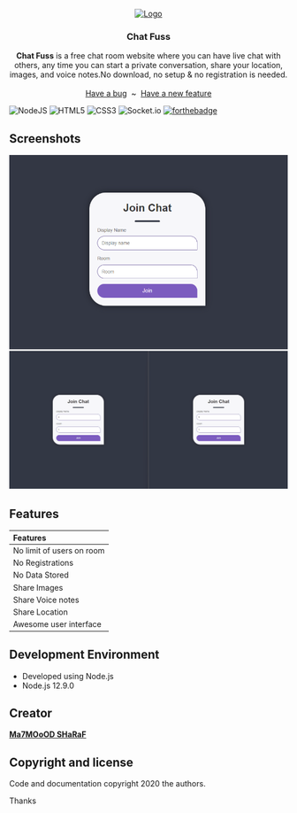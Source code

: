 <p align="center">
  <a href="https://flutter.io/">
    <img src="public/img/favicon.png" alt="Logo" width=100 height=100>
  </a>
  <h3 align="center">Chat Fuss</h3>
  <p align="center">
    <strong>Chat Fuss</strong> is a free chat room website where you can have live chat with others,
    any time you can start a private conversation, share your location,
    images, and voice notes.No download, no setup & no registration is needed.
    <br>
    <br>
    <a href="https://github.com/MahmoudSharaf55/Chat-Fuss/issues/new">Have a bug</a>
    &nbsp~&nbsp
    <a href="https://github.com/MahmoudSharaf55/Chat-Fuss/issues/new">Have a new feature</a>
    <br>

![NodeJS](https://img.shields.io/badge/node.js-6DA55F?style=for-the-badge&logo=node.js&logoColor=white)
![HTML5](https://img.shields.io/badge/html5-%23E34F26.svg?style=for-the-badge&logo=html5&logoColor=white)
![CSS3](https://img.shields.io/badge/css3-%231572B6.svg?style=for-the-badge&logo=css3&logoColor=white)
![Socket.io](https://img.shields.io/badge/Socket.io-black?style=for-the-badge&logo=socket.io&badgeColor=010101)
[![forthebadge](https://forthebadge.com/images/badges/built-with-love.svg)]()


  </p>
</p>

## Screenshots
<img src="screenshots/screen1.png" alt="">
    <br>
<img src="screenshots/screen2.gif" alt="">

## Features

|                      Features                      |
| :---------------------------------------------------- |
| No limit of users on room |
| No Registrations | 
| No Data Stored | 
| Share Images |
| Share Voice notes |
| Share Location |
| Awesome user interface |

## Development Environment

* Developed using Node.js
* Node.js 12.9.0

## Creator

[**Ma7MOoOD SHaRaF**](https://github.com/MahmoudSharaf55)

## Copyright and license

Code and documentation copyright 2020 the authors.

Thanks
